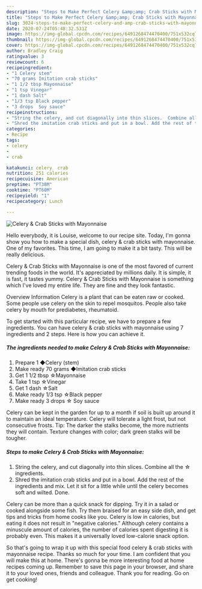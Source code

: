 ```yaml
---
description: "Steps to Make Perfect Celery &amp;amp; Crab Sticks with Mayonnaise"
title: "Steps to Make Perfect Celery &amp;amp; Crab Sticks with Mayonnaise"
slug: 3024-steps-to-make-perfect-celery-and-amp-crab-sticks-with-mayonnaise
date: 2020-07-24T05:48:32.531Z
image: https://img-global.cpcdn.com/recipes/6491268474470400/751x532cq70/celery-crab-sticks-with-mayonnaise-recipe-main-photo.jpg
thumbnail: https://img-global.cpcdn.com/recipes/6491268474470400/751x532cq70/celery-crab-sticks-with-mayonnaise-recipe-main-photo.jpg
cover: https://img-global.cpcdn.com/recipes/6491268474470400/751x532cq70/celery-crab-sticks-with-mayonnaise-recipe-main-photo.jpg
author: Bradley Craig
ratingvalue: 3
reviewcount: 6
recipeingredient:
- "1 Celery stem"
- "70 grams Imitation crab sticks"
- "1 1/2 tbsp Mayonnaise"
- "1 tsp Vinegar"
- "1 dash Salt"
- "1/3 tsp Black pepper"
- "3 drops  Soy sauce"
recipeinstructions:
- "String the celery, and cut diagonally into thin slices.  Combine all the ☆ ingredients."
- "Shred the imitation crab sticks and put in a bowl. Add the rest of the ingredients and mix. Let it sit for a little while until the celery becomes soft and wilted. Done."
categories:
- Recipe
tags:
- celery
- 
- crab

katakunci: celery  crab 
nutrition: 251 calories
recipecuisine: American
preptime: "PT38M"
cooktime: "PT60M"
recipeyield: "1"
recipecategory: Lunch

---
```



![Celery &amp; Crab Sticks with Mayonnaise](https://img-global.cpcdn.com/recipes/6491268474470400/751x532cq70/celery-crab-sticks-with-mayonnaise-recipe-main-photo.jpg)

Hello everybody, it is Louise, welcome to our recipe site. Today, I'm gonna show you how to make a special dish, celery &amp; crab sticks with mayonnaise. One of my favorites. This time, I am going to make it a bit tasty. This will be really delicious.

Celery &amp; Crab Sticks with Mayonnaise is one of the most favored of current trending foods in the world. It's appreciated by millions daily. It is simple, it is fast, it tastes yummy. Celery &amp; Crab Sticks with Mayonnaise is something which I've loved my entire life. They are fine and they look fantastic.

Overview Information Celery is a plant that can be eaten raw or cooked. Some people use celery on the skin to repel mosquitos. People also take celery by mouth for prediabetes, rheumatoid.


To get started with this particular recipe, we have to prepare a few ingredients. You can have celery &amp; crab sticks with mayonnaise using 7 ingredients and 2 steps. Here is how you can achieve it.

<!--inarticleads1-->

##### The ingredients needed to make Celery &amp; Crab Sticks with Mayonnaise:

1. Prepare 1 ◆Celery (stem)
1. Make ready 70 grams ◆Imitation crab sticks
1. Get 1 1/2 tbsp ☆Mayonnaise
1. Take 1 tsp ☆Vinegar
1. Get 1 dash ☆Salt
1. Make ready 1/3 tsp ☆Black pepper
1. Make ready 3 drops ☆ Soy sauce


Celery can be kept in the garden for up to a month if soil is built up around it to maintain an ideal temperature. Celery will tolerate a light frost, but not consecutive frosts. Tip: The darker the stalks become, the more nutrients they will contain. Texture changes with color; dark green stalks will be tougher. 

<!--inarticleads2-->

##### Steps to make Celery &amp; Crab Sticks with Mayonnaise:

1. String the celery, and cut diagonally into thin slices.  Combine all the ☆ ingredients.
1. Shred the imitation crab sticks and put in a bowl. Add the rest of the ingredients and mix. Let it sit for a little while until the celery becomes soft and wilted. Done.


Celery can be more than a quick snack for dipping. Try it in a salad or cooked alongside some fish. Try them braised for an easy side dish, and get tips and tricks from home cooks like you. Celery is low in calories, but eating it does not result in &#34;negative calories.&#34; Although celery contains a minuscule amount of calories, the number of calories spent digesting it is probably even. This makes it a universally loved low-calorie snack option. 

So that's going to wrap it up with this special food celery &amp; crab sticks with mayonnaise recipe. Thanks so much for your time. I am confident that you will make this at home. There's gonna be more interesting food at home recipes coming up. Remember to save this page in your browser, and share it to your loved ones, friends and colleague. Thank you for reading. Go on get cooking!
